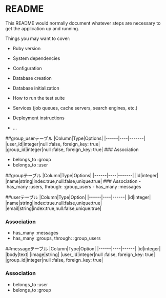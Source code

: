 # README

This README would normally document whatever steps are necessary to get the
application up and running.

Things you may want to cover:

* Ruby version

* System dependencies

* Configuration

* Database creation

* Database initialization

* How to run the test suite

* Services (job queues, cache servers, search engines, etc.)

* Deployment instructions

* ...

##group_userテーブル
|Column|Type|Options|
|------|----|-------|
|user_id|integer|null :false, foreign_key: true|
|group_id|integer|null :false, foreign_key: true|
### Association
- belongs_to :group
- belongs_to :user


##groupテーブル
|Column|Type|Options|
|------|----|-------|
|id|integer|
|name|string|index:true,null:false,unique:true|
### Association
- has_many :users, through: :group_users
- has_many :messages


##userテーブル
|Column|Type|Option|
|------|----|------|
|id|integer|
|name|string|index:true.null:false,unique:true|
|email|string|index:true,null:false,unique:true|
### Association
- has_many :messages
- has_many :groups, through: :group_users


##messageテーブル
|Column|Type|Option|
|------|----|------|
|id|integer|
|body|text|
|image|string|
|user_id|integer|null :false, foreign_key: true|
|group_id|integer|null :false, foreign_key: true|
### Association
- belongs_to :user
- belongs_to :group
